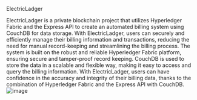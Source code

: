 ElectricLadger

ElectricLadger is a private blockchain project that utilizes Hyperledger Fabric and the Express API to create an automated billing system using CouchDB for data storage. With ElectricLadger, users can securely and efficiently manage their billing information and transactions, reducing the need for manual record-keeping and streamlining the billing process. The system is built on the robust and reliable Hyperledger Fabric platform, ensuring secure and tamper-proof record keeping. CouchDB is used to store the data in a scalable and flexible way, making it easy to access and query the billing information. With ElectricLadger, users can have confidence in the accuracy and integrity of their billing data, thanks to the combination of Hyperledger Fabric and the Express API with CouchDB.
![image](https://user-images.githubusercontent.com/58103972/209367705-0a0827d1-c670-445f-ae64-da19ac61fe63.png)
